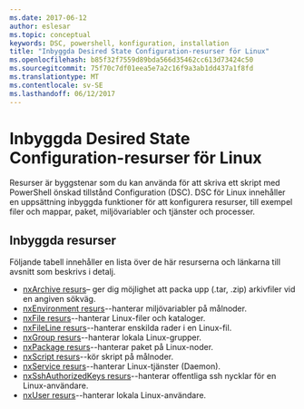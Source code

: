 ```yaml
---
ms.date: 2017-06-12
author: eslesar
ms.topic: conceptual
keywords: DSC, powershell, konfiguration, installation
title: "Inbyggda Desired State Configuration-resurser för Linux"
ms.openlocfilehash: b85f32f7559d89bda566d35462cc613d73424c50
ms.sourcegitcommit: 75f70c7df01eea5e7a2c16f9a3ab1dd437a1f8fd
ms.translationtype: MT
ms.contentlocale: sv-SE
ms.lasthandoff: 06/12/2017
---
```

# <a name="built-in-desired-state-configuration-resources-for-linux"></a>Inbyggda Desired State Configuration-resurser för Linux

Resurser är byggstenar som du kan använda för att skriva ett skript med PowerShell önskad tillstånd Configuration (DSC). DSC för Linux innehåller en uppsättning inbyggda funktioner för att konfigurera resurser, till exempel filer och mappar, paket, miljövariabler och tjänster och processer.

## <a name="built-in-resources"></a>Inbyggda resurser 

Följande tabell innehåller en lista över de här resurserna och länkarna till avsnitt som beskrivs i detalj.

* [nxArchive resurs](lnxArchiveResource.md)– ger dig möjlighet att packa upp (.tar, .zip) arkivfiler vid en angiven sökväg.
* [nxEnvironment resurs](lnxEnvironmentResource.md)--hanterar miljövariabler på målnoder. 
* [nxFile resurs](lnxFileResource.md)--hanterar Linux-filer och kataloger. 
* [nxFileLine resurs](lnxFileLineResource.md)--hanterar enskilda rader i en Linux-fil. 
* [nxGroup resurs](lnxGroupResource.md)--hanterar lokala Linux-grupper. 
* [nxPackage resurs](lnxPackageResource.md)--hanterar paket på Linux-noder.
* [nxScript resurs](lnxScriptResource.md)--kör skript på målnoder.
* [nxService resurs](lnxServiceResource.md)--hanterar Linux-tjänster (Daemon).
* [nxSshAuthorizedKeys resurs](lnxSshAuthorizedKeysResource.md)--hanterar offentliga ssh nycklar för en Linux-användare. 
* [nxUser resurs](lnxUserResource.md)--hanterar lokala Linux-användare. 
  
